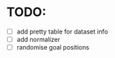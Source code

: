 # TODO:
 - [ ] add pretty table for dataset info
 - [ ] add normalizer
 - [ ] randomise goal positions
